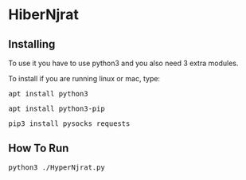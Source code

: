 # HiberNjrat
<h2>Installing</h2>
To use it you have to use python3 and you also need 3 extra modules.

To install if you are running linux or mac, type:
<pre>apt install python3</pre>
<pre>apt install python3-pip</pre>
<pre>pip3 install pysocks requests</pre>

<h2>How To Run</h2>
<pre>python3 ./HyperNjrat.py</pre>
